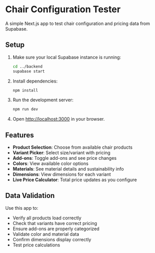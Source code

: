 # Chair Configuration Tester

A simple Next.js app to test chair configuration and pricing data from Supabase.

## Setup

1. Make sure your local Supabase instance is running:
   ```bash
   cd ../backend
   supabase start
   ```

2. Install dependencies:
   ```bash
   npm install
   ```

3. Run the development server:
   ```bash
   npm run dev
   ```

4. Open [http://localhost:3000](http://localhost:3000) in your browser.

## Features

- **Product Selection**: Choose from available chair products
- **Variant Picker**: Select size/variant with pricing
- **Add-ons**: Toggle add-ons and see price changes
- **Colors**: View available color options
- **Materials**: See material details and sustainability info
- **Dimensions**: View dimensions for each variant
- **Live Price Calculator**: Total price updates as you configure

## Data Validation

Use this app to:
- Verify all products load correctly
- Check that variants have correct pricing
- Ensure add-ons are properly categorized
- Validate color and material data
- Confirm dimensions display correctly
- Test price calculations
